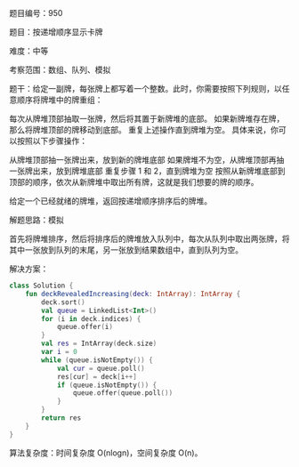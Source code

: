 题目编号：950

题目：按递增顺序显示卡牌

难度：中等

考察范围：数组、队列、模拟

题干：给定一副牌，每张牌上都写着一个整数。此时，你需要按照下列规则，以任意顺序将牌堆中的牌重组：

每次从牌堆顶部抽取一张牌，然后将其置于新牌堆的底部。
如果新牌堆存在牌，那么将牌堆顶部的牌移动到底部。
重复上述操作直到牌堆为空。
具体来说，你可以按照以下步骤操作：

从牌堆顶部抽一张牌出来，放到新的牌堆底部
如果牌堆不为空，从牌堆顶部再抽一张牌出来，放到牌堆底部
重复步骤 1 和 2，直到牌堆为空
按照从新牌堆底部到顶部的顺序，依次从新牌堆中取出所有牌，这就是我们想要的牌的顺序。

给定一个已经就绪的牌堆，返回按递增顺序排序后的牌堆。

解题思路：模拟

首先将牌堆排序，然后将排序后的牌堆放入队列中，每次从队列中取出两张牌，将其中一张放到队列的末尾，另一张放到结果数组中，直到队列为空。

解决方案：

```kotlin
class Solution {
    fun deckRevealedIncreasing(deck: IntArray): IntArray {
        deck.sort()
        val queue = LinkedList<Int>()
        for (i in deck.indices) {
            queue.offer(i)
        }
        val res = IntArray(deck.size)
        var i = 0
        while (queue.isNotEmpty()) {
            val cur = queue.poll()
            res[cur] = deck[i++]
            if (queue.isNotEmpty()) {
                queue.offer(queue.poll())
            }
        }
        return res
    }
}
```

算法复杂度：时间复杂度 O(nlogn)，空间复杂度 O(n)。